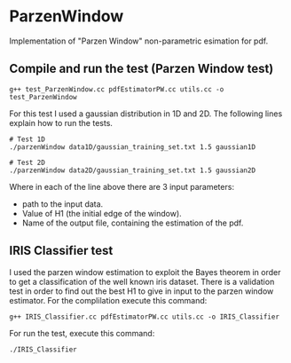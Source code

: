 # ParzenWindow
Implementation of "Parzen Window" non-parametric esimation for pdf.

## Compile and run the test (Parzen Window test)

```
g++ test_ParzenWindow.cc pdfEstimatorPW.cc utils.cc -o test_ParzenWindow

```
For this test I used a gaussian distribution in 1D and 2D. The following lines explain how to run the tests.
```
# Test 1D
./parzenWindow data1D/gaussian_training_set.txt 1.5 gaussian1D

# Test 2D
./parzenWindow data2D/gaussian_training_set.txt 1.5 gaussian2D
```
Where in each of the line above there are 3 input parameters:
* path to the input data.
* Value of H1 (the initial edge of the window).
* Name of the output file, containing the estimation of the pdf.

## IRIS Classifier test
I used the parzen window estimation to exploit the Bayes theorem in order to get a classification of the well known iris dataset.
There is a validation test in order to find out the best H1 to give in input to the parzen window estimator.
For the complilation execute this command:
```
g++ IRIS_Classifier.cc pdfEstimatorPW.cc utils.cc -o IRIS_Classifier
```
For run the test, execute this command:
```
./IRIS_Classifier
```
